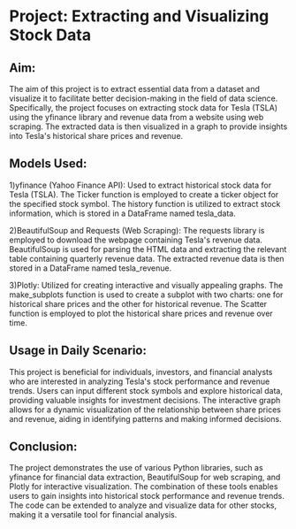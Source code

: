 # Project: Extracting and Visualizing Stock Data
## Aim:
The aim of this project is to extract essential data from a dataset and visualize it to facilitate better decision-making in the field of data science. Specifically, the project focuses on extracting stock data for Tesla (TSLA) using the yfinance library and revenue data from a website using web scraping. The extracted data is then visualized in a graph to provide insights into Tesla's historical share prices and revenue.

## Models Used:
1)yfinance (Yahoo Finance API):
Used to extract historical stock data for Tesla (TSLA).
The Ticker function is employed to create a ticker object for the specified stock symbol.
The history function is utilized to extract stock information, which is stored in a DataFrame named tesla_data.

2)BeautifulSoup and Requests (Web Scraping):
The requests library is employed to download the webpage containing Tesla's revenue data.
BeautifulSoup is used for parsing the HTML data and extracting the relevant table containing quarterly revenue data.
The extracted revenue data is then stored in a DataFrame named tesla_revenue.

3)Plotly:
Utilized for creating interactive and visually appealing graphs.
The make_subplots function is used to create a subplot with two charts: one for historical share prices and the other for historical revenue.
The Scatter function is employed to plot the historical share prices and revenue over time.

## Usage in Daily Scenario:
This project is beneficial for individuals, investors, and financial analysts who are interested in analyzing Tesla's stock performance and revenue trends. Users can input different stock symbols and explore historical data, providing valuable insights for investment decisions. The interactive graph allows for a dynamic visualization of the relationship between share prices and revenue, aiding in identifying patterns and making informed decisions.

## Conclusion:
The project demonstrates the use of various Python libraries, such as yfinance for financial data extraction, BeautifulSoup for web scraping, and Plotly for interactive visualization. The combination of these tools enables users to gain insights into historical stock performance and revenue trends. The code can be extended to analyze and visualize data for other stocks, making it a versatile tool for financial analysis.
